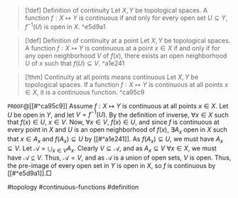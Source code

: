 >[!def] Definition of continuity
> Let $X,Y$ be topological spaces. A function $f : X \mapsto Y$ is continuous if and only for every open set $U \subseteq Y$, $f^{-1}(U)$ is open in $X$. ^e5d9a1

> [!def] Definition of continuity at a point
> Let $X,Y$ be topological spaces. A function $f : X \mapsto Y$ is continuous at a point $x \in X$ if and only if for any open neighborhood $V$ of $f(x)$, there exists an open neighborhood $U$ of $x$ such that $f(U) \subseteq V$. ^a1e241

> [!thm] Continuity at all points means continuous
> Let $X,Y$ be topological spaces. If a function $f : X \mapsto Y$ is continuous at all points $x \in X$, it is a continuous function. ^ca95c9

`PROOF`@[[#^ca95c9]]
Assume $f : X \mapsto Y$ is continuous at all points $x \in X$. Let $U$ be open in $Y$, and let $V = f^{-1}(U)$. By the definition of inverse, $\forall x \in X$ such that $f(x) \in U$, $x \in V$. Now, $\forall x \in V$, $f(x) \in U$, and since $f$ is continuous at every point in $X$ and $U$ is an open neighborhood of $f(x)$, $\exists A_{x}$ open in $X$ such that $x \in A_{x}$ and $f(A_{x}) \subseteq U$ by [[#^a1e241]]. As $f(A_{x}) \subseteq U$, we must have ${} A_{x} \subseteq V {}$. Let $\displaystyle\mathcal{A} = \bigcup_{x \in V}A_{x}$. Clearly $V \subseteq \mathcal{A}$, and as $A_{x} \subseteq V$ $\forall x \in X$, we must have $\mathcal{A} \subseteq V$. Thus, $\mathcal{A} = V$, and as $\mathcal{A}$ is a union of open sets, $V$ is open. Thus, the pre-image of every open set in $Y$ is open in $X$, so $f$ is continuous by [[#^e5d9a1]].□

#topology #continuous-functions #definition